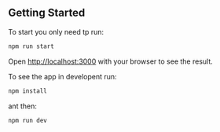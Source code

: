 ## Getting Started

To start you only need tp run:

```bash
npm run start
```

Open [http://localhost:3000](http://localhost:3000) with your browser to see the result.

To see the app in developent run:

```bash
npm install
```

ant then:

```bash
npm run dev
```
